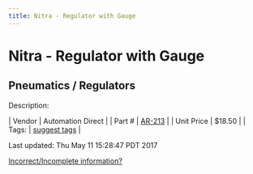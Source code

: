 ```yaml
---
title: Nitra - Regulator with Gauge
---
```


# Nitra - Regulator with Gauge
## Pneumatics / Regulators
Description: 	 

| Vendor | Automation Direct | 
| Part # | [AR-213](https://www.automationdirect.com) | 
| Unit Price | $18.50 | 
| Tags: | [suggest tags](https://docs.google.com/forms/d/e/1FAIpQLSeWyY8v3RgOty-MyWmh9U0iivNYN_molChYyS-0U-o-kOAv_g/viewform) | 

Last updated: Thu May 11 15:28:47 PDT 2017

 [Incorrect/Incomplete information?](https://docs.google.com/forms/d/e/1FAIpQLSeWyY8v3RgOty-MyWmh9U0iivNYN_molChYyS-0U-o-kOAv_g/viewform)